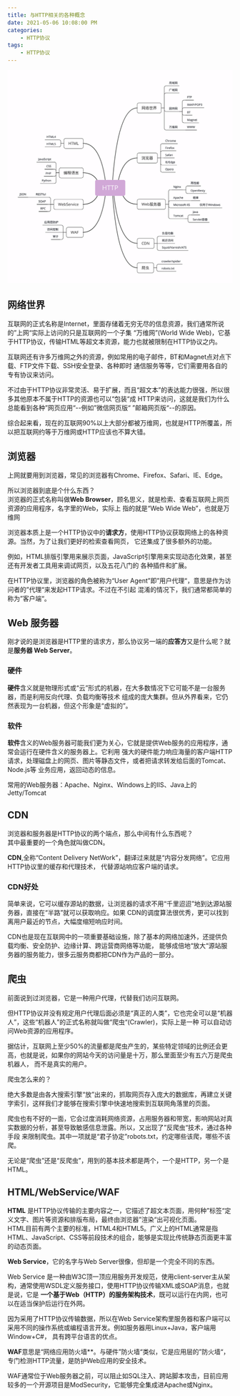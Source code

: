 ```yaml
---
title: 与HTTP相关的各种概念
date: 2021-05-06 10:08:00 PM
categories:
    - HTTP协议
tags:
    - HTTP协议
---
```

![An image](/img/HTTP-02.png)
## 网络世界
互联网的正式名称是Internet，里面存储着无穷无尽的信息资源，我们通常所说的”上网“实际上访问的只是互联网的一个子集
“万维网”(World Wide Web)，它基于HTTP协议，传输HTML等超文本资源，能力也就被限制在HTTP协议之内。  

互联网还有许多万维网之外的资源，例如常用的电子邮件，BT和Magnet点对点下载、FTP文件下载、SSH安全登录、各种即时
通信服务等等，它们需要用各自的专有协议来访问。  

不过由于HTTP协议非常灵活、易于扩展，而且“超文本”的表达能力很强，所以很多其他原本不属于HTTP的资源也可以“包装“成
HTTP来访问，这就是我们为什么总能看到各种”网页应用“--例如”微信网页版“ ”邮箱网页版“--的原因。  

综合起来看，现在的互联网90%以上大部分都被万维网，也就是HTTP所覆盖，所以把互联网约等于万维网或HTTP应该也不算大错。

## 浏览器
上网就要用到浏览器，常见的浏览器有Chrome、Firefox、Safari、IE、Edge。  

所以浏览器到底是个什么东西？  
浏览器的正式名称叫做**Web Browser**，顾名思义，就是检索、查看互联网上网页资源的应用程序，名字里的Web，实际上
指的就是“Web Wide Web”，也就是万维网

浏览器本质上是一个HTTP协议中的**请求方**，使用HTTP协议获取网络上的各种资源。当然，为了让我们更好的检索查看网页，
它还集成了很多额外的功能。  

例如，HTML排版引擎用来展示页面，JavaScript引擎用来实现动态化效果，甚至还有开发者工具用来调试网页，以及五花八门的
各种插件和扩展。

在HTTP协议里，浏览器的角色被称为“User Agent”即”用户代理“，意思是作为访问者的”代理“来发起HTTP请求。不过在不引起
混淆的情况下，我们通常都简单的称为”客户端“。

## Web 服务器
刚才说的是浏览器是HTTP里的请求方，那么协议另一端的**应答方**又是什么呢？就是**服务器 Web Server**。

### 硬件
**硬件**含义就是物理形式或“云”形式的机器，在大多数情况下它可能不是一台服务器，而是利用反向代理、负载均衡等技术
组成的庞大集群。但从外界看来，它仍然表现为一台机器，但这个形象是“虚拟的”。

### 软件
**软件**含义的Web服务器可能我们更为关心，它就是提供Web服务的应用程序，通常会运行在硬件含义的服务器上。它利用
强大的硬件能力响应海量的客户端HTTP请求，处理磁盘上的网页、图片等静态文件，或者把请求转发给后面的Tomcat、Node.js等
业务应用，返回动态的信息。

常用的Web服务器：Apache、Nginx、Windows上的IIS、Java上的Jetty/Tomcat

## CDN
浏览器和服务器是HTTP协议的两个端点，那么中间有什么东西呢？  
其中最重要的一个角色就叫做CDN。

**CDN**,全称“Content Delivery NetWork”，翻译过来就是“内容分发网络”。它应用HTTP协议里的缓存和代理技术，
代替源站响应客户端的请求。

### CDN好处
简单来说，它可以缓存源站的数据，让浏览器的请求不用“千里迢迢”地到达源站服务器，直接在“半路”就可以获取响应。如果
CDN的调度算法很优秀，更可以找到离用户最近的节点，大幅度缩短响应时间。

CDN也是现在互联网中的一项重要基础设施，除了基本的网络加速外，还提供负载均衡、安全防护、边缘计算、跨运营商网络等功能，
能够成倍地“放大“源站服务器的服务能力，很多云服务商都把CDN作为产品的一部分。

## 爬虫
前面说到过浏览器，它是一种用户代理，代替我们访问互联网。  

但HTTP协议并没有规定用户代理后面必须是“真正的人类”，它也完全可以是“机器人”，这些“机器人”的正式名称就叫做“爬虫“(Crawler)，实际上是一种
可以自动访问Web资源的应用程序。

据估计，互联网上至少50%的流量都是爬虫产生的，某些特定领域的比例还会更高，也就是说，如果你的网站今天的访问量是十万，那么里面至少有五六万是爬虫机器人，
而不是真实的用户。  

爬虫怎么来的？  

绝大多数是由各大搜索引擎“放”出来的，抓取网页存入庞大的数据库，再建立关键字索引，这样我们才能够在搜索引擎中快速地搜索到互联网角落里的页面。  

爬虫也有不好的一面，它会过度消耗网络资源，占用服务器和带宽，影响网站对真实数据的分析，甚至导致敏感信息泄露。所以，又出现了”反爬虫“技术，通过各种手段
来限制爬虫。其中一项就是“君子协定”robots.txt，约定哪些该爬，哪些不该爬。  

无论是“爬虫”还是“反爬虫”，用到的基本技术都是两个，一个是HTTP，另一个是HTML。

## HTML/WebService/WAF
**HTML** 是HTTP协议传输的主要内容之一，它描述了超文本页面，用何种”标签“定义文字、图片等资源和排版布局，最终由浏览器”渲染“出可视化页面。  
HTML目前有两个主要的标准，HTML4和HTML5。广义上的HTML通常是指HTML、JavaScript、CSS等前段技术的组合，能够是实现比传统静态页面更丰富的动态页面。  

**Web Service**，它的名字与Web Server很像，但却是一个完全不同的东西。  

Web Service 是一种由W3C顶一顶应用服务开发规范，使用client-server主从架构，通常使用WSDL定义服务接口，使用HTTP协议传输XML或SOAP消息，也就是说，它是
**一个基于Web（HTTP）的服务架构技术**，既可以运行在内网，也可以在适当保护后运行在外网。  

因为采用了HTTP协议传输数据，所以在Web Service架构里服务器和客户端可以采用不同的操作系统或编程语言开发。例如服务器用Linux+Java，客户端用Window+C#，
具有跨平台语言的优点。

**WAF**意思是“网络应用防火墙**。与硬件”防火墙“类似，它是应用层的”防火墙“，专门检测HTTP流量，是防护Web应用的安全技术。  

WAF通常位于Web服务器之前，可以阻止如SQL注入、跨站脚本攻击，目前应用较多的一个开源项目是ModSecurity，它能够完全集成进Apache或Nginx。
